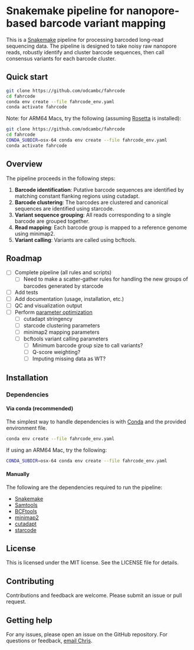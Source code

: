 # Snakemake pipeline for nanopore-based barcode variant mapping

This is a [Snakemake](https://snakemake.readthedocs.io/en/stable/) pipeline for processing barcoded long-read sequencing data. The pipeline is designed to take noisy raw nanopore reads, robustly identify and cluster barcode sequences, then call consensus variants for each barcode cluster.

## Quick start

```bash
git clone https://github.com/odcambc/fahrcode
cd fahrcode
conda env create --file fahrcode_env.yaml
conda activate fahrcode
```

Note: for ARM64 Macs, try the following (assuming [Rosetta](https://support.apple.com/en-us/102527) is installed):

```bash
git clone https://github.com/odcambc/fahrcode
cd fahrcode
CONDA_SUBDIR=osx-64 conda env create --file fahrcode_env.yaml
conda activate fahrcode
```

## Overview

The pipeline proceeds in the following steps:

1. **Barcode identification**: Putative barcode sequences are identified by matching constant flanking regions using cutadapt.
2. **Barcode clustering**: The barcodes are clustered and canonical sequences are identified using starcode.
3. **Variant sequence grouping**: All reads corresponding to a single barcode are grouped together.
4. **Read mapping**: Each barcode group is mapped to a reference genome using minimap2.
5. **Variant calling**: Variants are called using bcftools.

## Roadmap

- [ ] Complete pipeline (all rules and scripts)
  - [ ] Need to make a scatter-gather rules for handling the new groups of barcodes generated by starcode
- [ ] Add tests
- [ ] Add documentation (usage, installation, etc.)
- [ ] QC and visualization output
- [ ] Perform [parameter optimization](https://snakemake.readthedocs.io/en/stable/snakefiles/rules.html#parameter-space-exploration)
  - [ ] cutadapt stringency
  - [ ] starcode clustering parameters
  - [ ] minimap2 mapping parameters
  - [ ] bcftools variant calling parameters
    - [ ] Minimum barcode group size to call variants?
    - [ ] Q-score weighting?
    - [ ] Imputing missing data as WT?

## Installation

### Dependencies

#### Via conda (recommended)

The simplest way to handle dependencies is with [Conda](https://conda.io/docs/) and the provided environment file.

```bash
conda env create --file fahrcode_env.yaml
```

If using an ARM64 Mac, try the following:

```bash
CONDA_SUBDIR=osx-64 conda env create --file fahrcode_env.yaml
```

#### Manually

The following are the dependencies required to run the pipeline:

- [Snakemake](https://snakemake.readthedocs.io/en/stable/)
- [Samtools](http://www.htslib.org/)
- [BCFtools](https://samtools.github.io/bcftools/)
- [minimap2](https://github.com/lh3/minimap2)
- [cutadapt](https://cutadapt.readthedocs.io/en/stable/)
- [starcode](https://github.com/gui11aume/starcode)

## License

This is licensed under the MIT license. See the LICENSE file for details.

## Contributing

Contributions and feedback are welcome. Please submit an issue or pull request.

## Getting help

For any issues, please open an issue on the GitHub repository. For
questions or feedback, [email Chris](https://www.wcoyotelab.com/members/).
